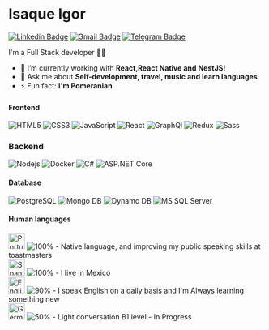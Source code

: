 # Isaque Igor
[![Linkedin Badge](https://img.shields.io/badge/-isaqueigor-blue?style=flat-square&logo=Linkedin&logoColor=white&link=https://www.linkedin.com/in/isaqueigor/)](https://www.linkedin.com/in/isaqueigor/)
[![Gmail Badge](https://img.shields.io/badge/-isaqueigorsilva@gmail.com-c14438?style=flat-square&logo=Gmail&logoColor=white&link=mailto:isaqueigorsilva@gmail.com)](mailto:isaqueigorsilva@gmail.com)
[![Telegram Badge](https://img.shields.io/badge/-Telegram-1ca0f1?style=flat-square&labelColor=1ca0f1&logo=telegram&logoColor=white&link=https://t.me/isaqueigordev)](https://t.me/isaqueigordev)

I'm a Full Stack developer 👨‍💻

- 🔭 I’m currently working with **React,React Native and NestJS!**
- 💬 Ask me about **Self-development, travel, music and learn languages**
- ⚡ Fun fact: **I'm Pomeranian**

#### Frontend
![HTML5](https://img.shields.io/badge/-HTML5-%23E44D27?style=flat-square&logo=html5&logoColor=ffffff)
![CSS3](https://img.shields.io/badge/-CSS3-%231572B6?style=flat-square&logo=css3)
![JavaScript](https://img.shields.io/badge/-JavaScript-%23F7DF1C?style=flat-square&logo=javascript&logoColor=000000&labelColor=%23F7DF1C&color=%23FFCE5A)
![React](https://img.shields.io/badge/-React-%23282C34?style=flat-square&logo=react)
![GraphQl](https://img.shields.io/badge/-GraphQL-C34?style=flat-square&logo=graphql)
![Redux](https://img.shields.io/badge/-Redux-%23282C34?style=flat-square&logo=redux)
![Sass](https://img.shields.io/badge/-Sass-%23CC6699?style=flat-square&logo=sass&logoColor=ffffff)

### Backend
![Nodejs](https://img.shields.io/badge/-Nodejs-black?style=flat-square&logo=Node.js)
![Docker](https://img.shields.io/badge/-Docker-black?style=flat-square&logo=docker)
![C#](https://img.shields.io/badge/-Csharp-black?style=flat-square&logo=csharp)
![ASP.NET Core](https://img.shields.io/badge/-ASP.NETCORE-%23282C34?style=flat-square&logo=dot-net)

#### Database
![PostgreSQL](https://img.shields.io/badge/-PostgreSQL-336791?style=flat-square&logo=postgresql)
![Mongo DB](https://img.shields.io/badge/-Mongo%20DB-336791?style=flat-square&logo=mongodb)
![Dynamo DB](https://img.shields.io/badge/Amazon%20DynamoDB-4053D6?style=for-the-badge&logo=Amazon%20DynamoDB&logoColor=white)
![MS SQL Server](http://img.shields.io/badge/-MS%20SQL%20Server-CC2927?style=flat-square&logo=microsoft-sql-server&logoColor=ffffff)

#### Human languages 
<p>
	<img alt="Portuguese" src="https://hatscripts.github.io/circle-flags/flags/br.svg" width="32">
	<img alt="100%" src="https://progress-bar.dev/100"> 
    - Native language, and improving my public speaking skills at toastmasters<br>
	 <img alt="Spanish" src="https://hatscripts.github.io/circle-flags/flags/es.svg" width="32">
	 <img alt="100%" src="https://progress-bar.dev/100"> 
    - I live in Mexico  <br>
  	<img alt="English" src="https://hatscripts.github.io/circle-flags/flags/us.svg" width="32">
	<img alt="90%" src="https://progress-bar.dev/90">
    - I speak English on a daily basis and I'm Always learning something new<br>
  	<img alt="German" src="https://hatscripts.github.io/circle-flags/flags/de.svg" width="32">
	<img alt="50%" src="https://progress-bar.dev/50"> 
    - Light conversation B1 level - In Progress<br>
</p> 

